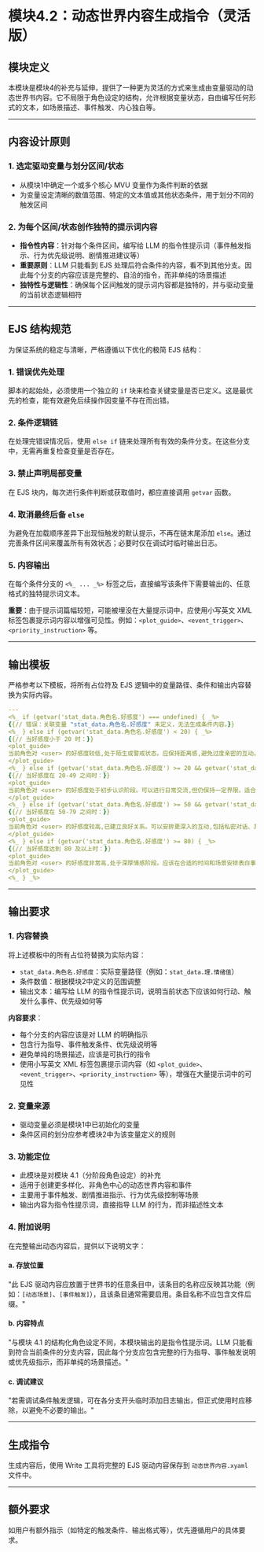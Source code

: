 # 模块4.2：动态世界内容生成指令（灵活版）

## 模块定义

本模块是模块4的补充与延伸，提供了一种更为灵活的方式来生成由变量驱动的动态世界书内容。它不局限于角色设定的结构，允许根据变量状态，自由编写任何形式的文本，如场景描述、事件触发、内心独白等。

---

## 内容设计原则

### 1. 选定驱动变量与划分区间/状态

- 从模块1中确定一个或多个核心 MVU 变量作为条件判断的依据
- 为变量设定清晰的数值范围、特定的文本值或其他状态条件，用于划分不同的触发区间

### 2. 为每个区间/状态创作独特的提示词内容

- **指令性内容**：针对每个条件区间，编写给 LLM 的指令性提示词（事件触发指示、行为优先级说明、剧情推进建议等）
- **重要原则**：LLM 只能看到 EJS 处理后符合条件的内容，看不到其他分支。因此每个分支的内容应该是完整的、自洽的指令，而非单纯的场景描述
- **独特性与逻辑性**：确保每个区间触发的提示词内容都是独特的，并与驱动变量的当前状态逻辑相符

---

## EJS 结构规范

为保证系统的稳定与清晰，严格遵循以下优化的极简 EJS 结构：

### 1. 错误优先处理

脚本的起始处，必须使用一个独立的 `if` 块来检查关键变量是否已定义。这是最优先的检查，能有效避免后续操作因变量不存在而出错。

### 2. 条件逻辑链

在处理完错误情况后，使用 `else if` 链来处理所有有效的条件分支。在这些分支中，无需再重复检查变量是否存在。

### 3. 禁止声明局部变量

在 EJS 块内，每次进行条件判断或获取值时，都应直接调用 `getvar` 函数。

### 4. 取消最终后备 `else`

为避免在加载顺序差异下出现恒触发的默认提示，不再在链末尾添加 `else`。通过完善条件区间来覆盖所有有效状态；必要时仅在调试时临时输出日志。

### 5. 内容输出

在每个条件分支的 `<%_ ... _%>` 标签之后，直接编写该条件下需要输出的、任意格式的独特提示词文本。

**重要**：由于提示词篇幅较短，可能被埋没在大量提示词中，应使用小写英文 XML 标签包裹提示词内容以增强可见性。例如：`<plot_guide>`、`<event_trigger>`、`<priority_instruction>` 等。

---

## 输出模板

严格参考以下模板，将所有占位符及 EJS 逻辑中的变量路径、条件和输出内容替换为实际内容。

```yaml
---
<%_ if (getvar('stat_data.角色名.好感度') === undefined) { _%>
{{// 错误：关联变量 "stat_data.角色名.好感度" 未定义，无法生成条件内容。}}
<%_ } else if (getvar('stat_data.角色名.好感度') < 20) { _%>
{{// 当好感度小于 20 时：}}
<plot_guide>
当前角色对 <user> 的好感度较低,处于陌生或警戒状态。应保持距离感,避免过度亲密的互动。如有接触,应表现出礼貌但冷淡的态度。
</plot_guide>
<%_ } else if (getvar('stat_data.角色名.好感度') >= 20 && getvar('stat_data.角色名.好感度') < 50) { _%>
{{// 当好感度在 20-49 之间时：}}
<plot_guide>
当前角色对 <user> 的好感度处于初步认识阶段。可以进行日常交流,但仍保持一定界限。适合安排一些轻松的互动事件,逐步加深了解。
</plot_guide>
<%_ } else if (getvar('stat_data.角色名.好感度') >= 50 && getvar('stat_data.角色名.好感度') < 80) { _%>
{{// 当好感度在 50-79 之间时：}}
<plot_guide>
当前角色对 <user> 的好感度较高,已建立良好关系。可以安排更深入的互动,包括私密对话、共同活动等。角色会主动关心 <user> 的状况。
</plot_guide>
<%_ } else if (getvar('stat_data.角色名.好感度') >= 80) { _%>
{{// 当好感度达到 80 及以上时：}}
<plot_guide>
当前角色对 <user> 的好感度非常高,处于深厚情感阶段。应该在合适的时间和场景安排表白事件或关键剧情推进,优先级高。角色会表现出明显的情感倾向。
</plot_guide>
<%_ } _%>
```

---

## 输出要求

### 1. 内容替换

将上述模板中的所有占位符替换为实际内容：

- `stat_data.角色名.好感度`：实际变量路径（例如：`stat_data.理.情绪值`）
- 条件数值：根据模块2中定义的范围调整
- 输出文本：编写给 LLM 的指令性提示词，说明当前状态下应该如何行动、触发什么事件、优先级如何等

**内容要求**：
- 每个分支的内容应该是对 LLM 的明确指示
- 包含行为指导、事件触发条件、优先级说明等
- 避免单纯的场景描述，应该是可执行的指令
- 使用小写英文 XML 标签包裹提示词内容（如 `<plot_guide>`、`<event_trigger>`、`<priority_instruction>` 等），增强在大量提示词中的可见性

### 2. 变量来源

- 驱动变量必须是模块1中已初始化的变量
- 条件区间的划分应参考模块2中为该变量定义的规则

### 3. 功能定位

- 此模块是对模块 4.1（分阶段角色设定）的补充
- 适用于创建更多样化、非角色中心的动态世界内容和事件
- 主要用于事件触发、剧情推进指示、行为优先级控制等场景
- 输出内容为指令性提示词，直接指导 LLM 的行为，而非描述性文本

### 4. 附加说明

在完整输出动态内容后，提供以下说明文字：

#### a. 存放位置

"此 EJS 驱动内容应放置于世界书的任意条目中，该条目的名称应反映其功能（例如：`[动态场景]`、`[事件触发]`），且该条目通常需要启用。条目名称不应包含文件后缀。"

#### b. 内容特点

"与模块 4.1 的结构化角色设定不同，本模块输出的是指令性提示词。LLM 只能看到符合当前条件的分支内容，因此每个分支应包含完整的行为指导、事件触发说明或优先级指示，而非单纯的场景描述。"

#### c. 调试建议

"若需调试条件触发逻辑，可在各分支开头临时添加日志输出，但正式使用时应移除，以避免不必要的输出。"

---

## 生成指令

生成内容后，使用 Write 工具将完整的 EJS 驱动内容保存到 `动态世界内容.xyaml` 文件中。

---

## 额外要求

如用户有额外指示（如特定的触发条件、输出格式等），优先遵循用户的具体要求。
